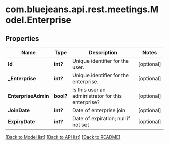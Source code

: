 # com.bluejeans.api.rest.meetings.Model.Enterprise
## Properties

Name | Type | Description | Notes
------------ | ------------- | ------------- | -------------
**Id** | **int?** | Unique identifier for the user. | [optional] 
**_Enterprise** | **int?** | Unique identifier for the enterprise. | [optional] 
**EnterpriseAdmin** | **bool?** | Is this user an administrator for this enterprise? | [optional] 
**JoinDate** | **int?** | Date of enterprise join | [optional] 
**ExpiryDate** | **int?** | Date of expiration; null if not set | [optional] 

[[Back to Model list]](../README.md#documentation-for-models) [[Back to API list]](../README.md#documentation-for-api-endpoints) [[Back to README]](../README.md)


